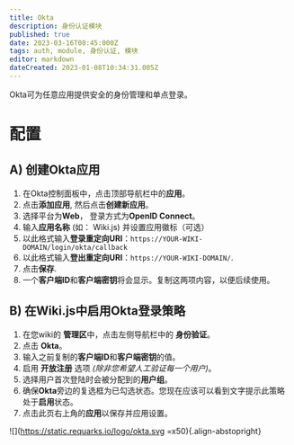 ```yaml
---
title: Okta
description: 身份认证模块
published: true
date: 2023-03-16T08:45:000Z
tags: auth, module, 身份认证, 模块
editor: markdown
dateCreated: 2023-01-08T10:34:31.005Z
---
```


Okta可为任意应用提供安全的身份管理和单点登录。

# 配置

## A) 创建Okta应用

1. 在Okta控制面板中，点击顶部导航栏中的**应用**。
1. 点击**添加应用**, 然后点击**创建新应用**。
1. 选择平台为**Web**， 登录方式为**OpenID Connect**。
1. 输入**应用名称** (如： Wiki.js) 并设置应用徽标（可选）
1. 以此格式输入**登录重定向URI**：`https://YOUR-WIKI-DOMAIN/login/okta/callback`
1. 以此格式输入**登出重定向URI**：`https://YOUR-WIKI-DOMAIN/`.
1. 点击**保存**.
1. 一个**客户端ID**和**客户端密钥**将会显示。复制这两项内容，以便后续使用。

## B) 在Wiki.js中启用Okta登录策略

1. 在您wiki的 **管理区**中，点击左侧导航栏中的 **身份验证**。
1. 点击 **Okta**。
1. 输入之前复制的**客户端ID**和**客户端密钥**的值。
1. 启用 **开放注册** 选项 *(除非您希望人工验证每一个用户)*。
1. 选择用户首次登陆时会被分配到的**用户组**。
1. 确保**Okta**旁边的复选框为已勾选状态。您现在应该可以看到文字提示此策略处于**启用**状态。
1. 点击此页右上角的**应用**以保存并应用设置。

![](https://static.requarks.io/logo/okta.svg =x50){.align-abstopright}